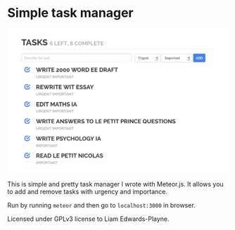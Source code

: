 Simple task manager
===================

![Screenshot](./screenshot.png)

This is simple and pretty task manager I wrote with Meteor.js. It allows you to add and remove tasks with urgency and importance.

Run by running `meteor` and then go to `localhost:3000` in browser.

Licensed under GPLv3 license to Liam Edwards-Playne.
